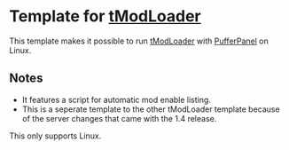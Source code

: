 # Template for [tModLoader](https://www.tmodloader.net/)
This template makes it possible to run [tModLoader](https://www.tmodloader.net/) with [PufferPanel](https://www.pufferpanel.com/) on Linux.


## Notes
* It features a script for automatic mod enable listing.
* This is a seperate template to the other tModLoader template because of the server changes that came with the 1.4 release.

This only supports Linux.
